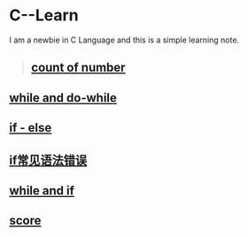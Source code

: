 # C--Learn
I am a newbie in C Language and this is a simple learning note.

>##  [count of number](https://github.com/LeonardJoey/C--Learn/blob/master/count%20of%20number)

##  [while and do-while](https://github.com/LeonardJoey/C--Learn/blob/master/do-while%20and%20while)

##  [if - else](https://github.com/LeonardJoey/C--Learn/blob/master/if%20-%20else)

##  [if常见语法错误](https://github.com/LeonardJoey/C--Learn/blob/master/if%E8%AF%AD%E5%8F%A5%E5%B8%B8%E8%A7%81%E9%94%99%E8%AF%AF)

##  [while and if](https://github.com/LeonardJoey/C--Learn/blob/master/while%20and%20If)

##  [score](https://github.com/LeonardJoey/C--Learn/blob/master/score)
